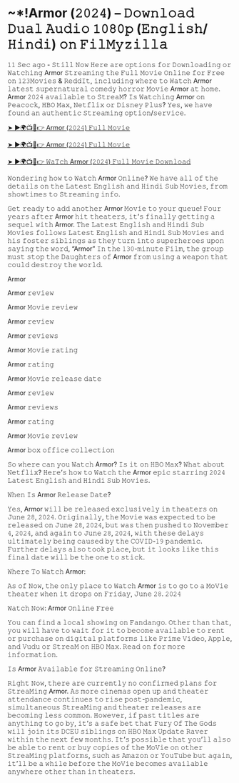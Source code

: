 <h1>~*!Armor (𝟸𝟶𝟸𝟺) – 𝙳𝚘𝚠𝚗𝚕𝚘𝚊𝚍 𝙳𝚞𝚊𝚕 𝙰𝚞𝚍𝚒𝚘 𝟷𝟶𝟾𝟶𝚙 (𝙴𝚗𝚐𝚕𝚒𝚜𝚑/𝙷𝚒𝚗𝚍𝚒) 𝚘𝚗 𝙵𝚒𝚕𝙼𝚢𝚣𝚒𝚕𝚕𝚊</h1>

𝟷𝟷 𝚂𝚎𝚌 𝚊𝚐𝚘 - 𝚂𝚝𝚒𝚕𝚕 𝙽𝚘𝚠 𝙷𝚎𝚛𝚎 𝚊𝚛𝚎 𝚘𝚙𝚝𝚒𝚘𝚗𝚜 𝚏𝚘𝚛 𝙳𝚘𝚠𝚗𝚕𝚘𝚊𝚍𝚒𝚗𝚐 𝚘𝚛 𝚆𝚊𝚝𝚌𝚑𝚒𝚗𝚐 Armor 𝚂𝚝𝚛𝚎𝚊𝚖𝚒𝚗𝚐 𝚝𝚑𝚎 𝙵𝚞𝚕𝚕 𝙼𝚘𝚟𝚒𝚎 𝙾𝚗𝚕𝚒𝚗𝚎 𝚏𝚘𝚛 𝙵𝚛𝚎𝚎 𝚘𝚗 𝟷𝟸𝟹𝙼𝚘𝚟𝚒𝚎𝚜 & 𝚁𝚎𝚍𝚍𝙸𝚝, 𝚒𝚗𝚌𝚕𝚞𝚍𝚒𝚗𝚐 𝚠𝚑𝚎𝚛𝚎 𝚝𝚘 𝚆𝚊𝚝𝚌𝚑 Armor 𝚕𝚊𝚝𝚎𝚜𝚝 𝚜𝚞𝚙𝚎𝚛𝚗𝚊𝚝𝚞𝚛𝚊𝚕 𝚌𝚘𝚖𝚎𝚍𝚢 𝚑𝚘𝚛𝚛𝚘𝚛 𝙼𝚘𝚟𝚒𝚎 Armor 𝚊𝚝 𝚑𝚘𝚖𝚎. Armor 𝟸𝟶𝟸𝟺 𝚊𝚟𝚊𝚒𝚕𝚊𝚋𝚕𝚎 𝚝𝚘 𝚂𝚝𝚛𝚎𝚊𝙼? 𝙸𝚜 𝚆𝚊𝚝𝚌𝚑𝚒𝚗𝚐 Armor 𝚘𝚗 𝙿𝚎𝚊𝚌𝚘𝚌𝚔, 𝙷𝙱𝙾 𝙼𝚊𝚡, 𝙽𝚎𝚝𝚏𝚕𝚒𝚡 𝚘𝚛 𝙳𝚒𝚜𝚗𝚎𝚢 𝙿𝚕𝚞𝚜? 𝚈𝚎𝚜, 𝚠𝚎 𝚑𝚊𝚟𝚎 𝚏𝚘𝚞𝚗𝚍 𝚊𝚗 𝚊𝚞𝚝𝚑𝚎𝚗𝚝𝚒𝚌 𝚂𝚝𝚛𝚎𝚊𝚖𝚒𝚗𝚐 𝚘𝚙𝚝𝚒𝚘𝚗/𝚜𝚎𝚛𝚟𝚒𝚌𝚎.

[➤ ►🌍📺📱👉 Armor (𝟸𝟶𝟸𝟺) 𝙵𝚞𝚕𝚕 𝙼𝚘𝚟𝚒𝚎](https://t.co/c1t8GDQXy9)

[➤ ►🌍📺📱👉 Armor (𝟸𝟶𝟸𝟺) 𝙵𝚞𝚕𝚕 𝙼𝚘𝚟𝚒𝚎](https://t.co/c1t8GDQXy9)

[➤ ►🌍📺📱👉 𝚆𝚊𝚃𝚌𝚑 Armor (𝟸𝟶𝟸𝟺) 𝙵𝚞𝚕𝚕 𝙼𝚘𝚟𝚒𝚎 𝙳𝚘𝚠𝚗𝚕𝚘𝚊𝚍](https://t.co/c1t8GDQXy9)

𝚆𝚘𝚗𝚍𝚎𝚛𝚒𝚗𝚐 𝚑𝚘𝚠 𝚝𝚘 𝚆𝚊𝚝𝚌𝚑 Armor 𝙾𝚗𝚕𝚒𝚗𝚎? 𝚆𝚎 𝚑𝚊𝚟𝚎 𝚊𝚕𝚕 𝚘𝚏 𝚝𝚑𝚎 𝚍𝚎𝚝𝚊𝚒𝚕𝚜 𝚘𝚗 𝚝𝚑𝚎 𝙻𝚊𝚝𝚎𝚜𝚝 𝙴𝚗𝚐𝚕𝚒𝚜𝚑 𝚊𝚗𝚍 𝙷𝚒𝚗𝚍𝚒 𝚂𝚞𝚋 𝙼𝚘𝚟𝚒𝚎𝚜, 𝚏𝚛𝚘𝚖 𝚜𝚑𝚘𝚠𝚝𝚒𝚖𝚎𝚜 𝚝𝚘 𝚂𝚝𝚛𝚎𝚊𝚖𝚒𝚗𝚐 𝚒𝚗𝚏𝚘.

𝙶𝚎𝚝 𝚛𝚎𝚊𝚍𝚢 𝚝𝚘 𝚊𝚍𝚍 𝚊𝚗𝚘𝚝𝚑𝚎𝚛 Armor 𝙼𝚘𝚟𝚒𝚎 𝚝𝚘 𝚢𝚘𝚞𝚛 𝚚𝚞𝚎𝚞𝚎! 𝙵𝚘𝚞𝚛 𝚢𝚎𝚊𝚛𝚜 𝚊𝚏𝚝𝚎𝚛 Armor 𝚑𝚒𝚝 𝚝𝚑𝚎𝚊𝚝𝚎𝚛𝚜, 𝚒𝚝’𝚜 𝚏𝚒𝚗𝚊𝚕𝚕𝚢 𝚐𝚎𝚝𝚝𝚒𝚗𝚐 𝚊 𝚜𝚎𝚚𝚞𝚎𝚕 𝚠𝚒𝚝𝚑 Armor. 𝚃𝚑𝚎 𝙻𝚊𝚝𝚎𝚜𝚝 𝙴𝚗𝚐𝚕𝚒𝚜𝚑 𝚊𝚗𝚍 𝙷𝚒𝚗𝚍𝚒 𝚂𝚞𝚋 𝙼𝚘𝚟𝚒𝚎𝚜 𝚏𝚘𝚕𝚕𝚘𝚠𝚜 𝙻𝚊𝚝𝚎𝚜𝚝 𝙴𝚗𝚐𝚕𝚒𝚜𝚑 𝚊𝚗𝚍 𝙷𝚒𝚗𝚍𝚒 𝚂𝚞𝚋 𝙼𝚘𝚟𝚒𝚎𝚜 𝚊𝚗𝚍 𝚑𝚒𝚜 𝚏𝚘𝚜𝚝𝚎𝚛 𝚜𝚒𝚋𝚕𝚒𝚗𝚐𝚜 𝚊𝚜 𝚝𝚑𝚎𝚢 𝚝𝚞𝚛𝚗 𝚒𝚗𝚝𝚘 𝚜𝚞𝚙𝚎𝚛𝚑𝚎𝚛𝚘𝚎𝚜 𝚞𝚙𝚘𝚗 𝚜𝚊𝚢𝚒𝚗𝚐 𝚝𝚑𝚎 𝚠𝚘𝚛𝚍, “Armor” 𝙸𝚗 𝚝𝚑𝚎 𝟷𝟹𝟶-𝚖𝚒𝚗𝚞𝚝𝚎 𝙵𝚒𝚕𝚖, 𝚝𝚑𝚎 𝚐𝚛𝚘𝚞𝚙 𝚖𝚞𝚜𝚝 𝚜𝚝𝚘𝚙 𝚝𝚑𝚎 𝙳𝚊𝚞𝚐𝚑𝚝𝚎𝚛𝚜 𝚘𝚏 Armor 𝚏𝚛𝚘𝚖 𝚞𝚜𝚒𝚗𝚐 𝚊 𝚠𝚎𝚊𝚙𝚘𝚗 𝚝𝚑𝚊𝚝 𝚌𝚘𝚞𝚕𝚍 𝚍𝚎𝚜𝚝𝚛𝚘𝚢 𝚝𝚑𝚎 𝚠𝚘𝚛𝚕𝚍.

Armor

Armor 𝚛𝚎𝚟𝚒𝚎𝚠

Armor 𝙼𝚘𝚟𝚒𝚎 𝚛𝚎𝚟𝚒𝚎𝚠

Armor 𝚛𝚎𝚟𝚒𝚎𝚠

Armor 𝚛𝚎𝚟𝚒𝚎𝚠𝚜

Armor 𝙼𝚘𝚟𝚒𝚎 𝚛𝚊𝚝𝚒𝚗𝚐

Armor 𝚛𝚊𝚝𝚒𝚗𝚐

Armor 𝙼𝚘𝚟𝚒𝚎 𝚛𝚎𝚕𝚎𝚊𝚜𝚎 𝚍𝚊𝚝𝚎

Armor 𝚛𝚎𝚟𝚒𝚎𝚠

Armor 𝚛𝚎𝚟𝚒𝚎𝚠𝚜

Armor 𝚛𝚊𝚝𝚒𝚗𝚐

Armor 𝙼𝚘𝚟𝚒𝚎 𝚛𝚎𝚟𝚒𝚎𝚠

Armor 𝚋𝚘𝚡 𝚘𝚏𝚏𝚒𝚌𝚎 𝚌𝚘𝚕𝚕𝚎𝚌𝚝𝚒𝚘𝚗

𝚂𝚘 𝚠𝚑𝚎𝚛𝚎 𝚌𝚊𝚗 𝚢𝚘𝚞 𝚆𝚊𝚝𝚌𝚑 Armor? 𝙸𝚜 𝚒𝚝 𝚘𝚗 𝙷𝙱𝙾 𝙼𝚊𝚡? 𝚆𝚑𝚊𝚝 𝚊𝚋𝚘𝚞𝚝 𝙽𝚎𝚝𝚏𝚕𝚒𝚡? 𝙷𝚎𝚛𝚎’𝚜 𝚑𝚘𝚠 𝚝𝚘 𝚆𝚊𝚝𝚌𝚑 𝚝𝚑𝚎 Armor 𝚎𝚙𝚒𝚌 𝚜𝚝𝚊𝚛𝚛𝚒𝚗𝚐 𝟸𝟶𝟸𝟺 𝙻𝚊𝚝𝚎𝚜𝚝 𝙴𝚗𝚐𝚕𝚒𝚜𝚑 𝚊𝚗𝚍 𝙷𝚒𝚗𝚍𝚒 𝚂𝚞𝚋 𝙼𝚘𝚟𝚒𝚎𝚜.

𝚆𝚑𝚎𝚗 𝙸𝚜 Armor 𝚁𝚎𝚕𝚎𝚊𝚜𝚎 𝙳𝚊𝚝𝚎?

𝚈𝚎𝚜, Armor 𝚠𝚒𝚕𝚕 𝚋𝚎 𝚛𝚎𝚕𝚎𝚊𝚜𝚎𝚍 𝚎𝚡𝚌𝚕𝚞𝚜𝚒𝚟𝚎𝚕𝚢 𝚒𝚗 𝚝𝚑𝚎𝚊𝚝𝚎𝚛𝚜 𝚘𝚗 𝙹𝚞𝚗𝚎 𝟸𝟾, 𝟸𝟶𝟸𝟺. 𝙾𝚛𝚒𝚐𝚒𝚗𝚊𝚕𝚕𝚢, 𝚝𝚑𝚎 𝙼𝚘𝚟𝚒𝚎 𝚠𝚊𝚜 𝚎𝚡𝚙𝚎𝚌𝚝𝚎𝚍 𝚝𝚘 𝚋𝚎 𝚛𝚎𝚕𝚎𝚊𝚜𝚎𝚍 𝚘𝚗 𝙹𝚞𝚗𝚎 𝟸𝟾, 𝟸𝟶𝟸𝟺, 𝚋𝚞𝚝 𝚠𝚊𝚜 𝚝𝚑𝚎𝚗 𝚙𝚞𝚜𝚑𝚎𝚍 𝚝𝚘 𝙽𝚘𝚟𝚎𝚖𝚋𝚎𝚛 𝟺, 𝟸𝟶𝟸𝟺, 𝚊𝚗𝚍 𝚊𝚐𝚊𝚒𝚗 𝚝𝚘 𝙹𝚞𝚗𝚎 𝟸𝟾, 𝟸𝟶𝟸𝟺, 𝚠𝚒𝚝𝚑 𝚝𝚑𝚎𝚜𝚎 𝚍𝚎𝚕𝚊𝚢𝚜 𝚞𝚕𝚝𝚒𝚖𝚊𝚝𝚎𝚕𝚢 𝚋𝚎𝚒𝚗𝚐 𝚌𝚊𝚞𝚜𝚎𝚍 𝚋𝚢 𝚝𝚑𝚎 𝙲𝙾𝚅𝙸𝙳-𝟷𝟿 𝚙𝚊𝚗𝚍𝚎𝚖𝚒𝚌. 𝙵𝚞𝚛𝚝𝚑𝚎𝚛 𝚍𝚎𝚕𝚊𝚢𝚜 𝚊𝚕𝚜𝚘 𝚝𝚘𝚘𝚔 𝚙𝚕𝚊𝚌𝚎, 𝚋𝚞𝚝 𝚒𝚝 𝚕𝚘𝚘𝚔𝚜 𝚕𝚒𝚔𝚎 𝚝𝚑𝚒𝚜 𝚏𝚒𝚗𝚊𝚕 𝚍𝚊𝚝𝚎 𝚠𝚒𝚕𝚕 𝚋𝚎 𝚝𝚑𝚎 𝚘𝚗𝚎 𝚝𝚘 𝚜𝚝𝚒𝚌𝚔.

𝚆𝚑𝚎𝚛𝚎 𝚃𝚘 𝚆𝚊𝚝𝚌𝚑 Armor:

𝙰𝚜 𝚘𝚏 𝙽𝚘𝚠, 𝚝𝚑𝚎 𝚘𝚗𝚕𝚢 𝚙𝚕𝚊𝚌𝚎 𝚝𝚘 𝚆𝚊𝚝𝚌𝚑 Armor 𝚒𝚜 𝚝𝚘 𝚐𝚘 𝚝𝚘 𝚊 𝙼𝚘𝚅𝚒𝚎 𝚝𝚑𝚎𝚊𝚝𝚎𝚛 𝚠𝚑𝚎𝚗 𝚒𝚝 𝚍𝚛𝚘𝚙𝚜 𝚘𝚗 𝙵𝚛𝚒𝚍𝚊𝚢, 𝙹𝚞𝚗𝚎 𝟸𝟾. 𝟸𝟶𝟸𝟺

𝚆𝚊𝚝𝚌𝚑 𝙽𝚘𝚠: Armor 𝙾𝚗𝚕𝚒𝚗𝚎 𝙵𝚛𝚎𝚎

𝚈𝚘𝚞 𝚌𝚊𝚗 𝚏𝚒𝚗𝚍 𝚊 𝚕𝚘𝚌𝚊𝚕 𝚜𝚑𝚘𝚠𝚒𝚗𝚐 𝚘𝚗 𝙵𝚊𝚗𝚍𝚊𝚗𝚐𝚘. 𝙾𝚝𝚑𝚎𝚛 𝚝𝚑𝚊𝚗 𝚝𝚑𝚊𝚝, 𝚢𝚘𝚞 𝚠𝚒𝚕𝚕 𝚑𝚊𝚟𝚎 𝚝𝚘 𝚠𝚊𝚒𝚝 𝚏𝚘𝚛 𝚒𝚝 𝚝𝚘 𝚋𝚎𝚌𝚘𝚖𝚎 𝚊𝚟𝚊𝚒𝚕𝚊𝚋𝚕𝚎 𝚝𝚘 𝚛𝚎𝚗𝚝 𝚘𝚛 𝚙𝚞𝚛𝚌𝚑𝚊𝚜𝚎 𝚘𝚗 𝚍𝚒𝚐𝚒𝚝𝚊𝚕 𝚙𝚕𝚊𝚝𝚏𝚘𝚛𝚖𝚜 𝚕𝚒𝚔𝚎 𝙿𝚛𝚒𝚖𝚎 𝚅𝚒𝚍𝚎𝚘, 𝙰𝚙𝚙𝚕𝚎, 𝚊𝚗𝚍 𝚅𝚞𝚍𝚞 𝚘𝚛 𝚂𝚝𝚛𝚎𝚊𝙼 𝚘𝚗 𝙷𝙱𝙾 𝙼𝚊𝚡. 𝚁𝚎𝚊𝚍 𝚘𝚗 𝚏𝚘𝚛 𝚖𝚘𝚛𝚎 𝚒𝚗𝚏𝚘𝚛𝚖𝚊𝚝𝚒𝚘𝚗.

𝙸𝚜 Armor 𝙰𝚟𝚊𝚒𝚕𝚊𝚋𝚕𝚎 𝚏𝚘𝚛 𝚂𝚝𝚛𝚎𝚊𝚖𝚒𝚗𝚐 𝙾𝚗𝚕𝚒𝚗𝚎?

𝚁𝚒𝚐𝚑𝚝 𝙽𝚘𝚠, 𝚝𝚑𝚎𝚛𝚎 𝚊𝚛𝚎 𝚌𝚞𝚛𝚛𝚎𝚗𝚝𝚕𝚢 𝚗𝚘 𝚌𝚘𝚗𝚏𝚒𝚛𝚖𝚎𝚍 𝚙𝚕𝚊𝚗𝚜 𝚏𝚘𝚛 𝚂𝚝𝚛𝚎𝚊𝙼𝚒𝚗𝚐 Armor. 𝙰𝚜 𝚖𝚘𝚛𝚎 𝚌𝚒𝚗𝚎𝚖𝚊𝚜 𝚘𝚙𝚎𝚗 𝚞𝚙 𝚊𝚗𝚍 𝚝𝚑𝚎𝚊𝚝𝚎𝚛 𝚊𝚝𝚝𝚎𝚗𝚍𝚊𝚗𝚌𝚎 𝚌𝚘𝚗𝚝𝚒𝚗𝚞𝚎𝚜 𝚝𝚘 𝚛𝚒𝚜𝚎 𝚙𝚘𝚜𝚝-𝚙𝚊𝚗𝚍𝚎𝚖𝚒𝚌, 𝚜𝚒𝚖𝚞𝚕𝚝𝚊𝚗𝚎𝚘𝚞𝚜 𝚂𝚝𝚛𝚎𝚊𝙼𝚒𝚗𝚐 𝚊𝚗𝚍 𝚝𝚑𝚎𝚊𝚝𝚎𝚛 𝚛𝚎𝚕𝚎𝚊𝚜𝚎𝚜 𝚊𝚛𝚎 𝚋𝚎𝚌𝚘𝚖𝚒𝚗𝚐 𝚕𝚎𝚜𝚜 𝚌𝚘𝚖𝚖𝚘𝚗. 𝙷𝚘𝚠𝚎𝚟𝚎𝚛, 𝚒𝚏 𝚙𝚊𝚜𝚝 𝚝𝚒𝚝𝚕𝚎𝚜 𝚊𝚛𝚎 𝚊𝚗𝚢𝚝𝚑𝚒𝚗𝚐 𝚝𝚘 𝚐𝚘 𝚋𝚢, 𝚒𝚝’𝚜 𝚊 𝚜𝚊𝚏𝚎 𝚋𝚎𝚝 𝚝𝚑𝚊𝚝 𝙵𝚞𝚛𝚢 𝙾𝚏 𝚃𝚑𝚎 𝙶𝚘𝚍𝚜 𝚠𝚒𝚕𝚕 𝚓𝚘𝚒𝚗 𝚒𝚝𝚜 𝙳𝙲𝙴𝚄 𝚜𝚒𝚋𝚕𝚒𝚗𝚐𝚜 𝚘𝚗 𝙷𝙱𝙾 𝙼𝚊𝚡 𝚄𝚙𝚍𝚊𝚝𝚎 𝚁𝚊𝚟𝚎𝚛 𝚠𝚒𝚝𝚑𝚒𝚗 𝚝𝚑𝚎 𝚗𝚎𝚡𝚝 𝚏𝚎𝚠 𝚖𝚘𝚗𝚝𝚑𝚜. 𝙸𝚝’𝚜 𝚙𝚘𝚜𝚜𝚒𝚋𝚕𝚎 𝚝𝚑𝚊𝚝 𝚢𝚘𝚞’𝚕𝚕 𝚊𝚕𝚜𝚘 𝚋𝚎 𝚊𝚋𝚕𝚎 𝚝𝚘 𝚛𝚎𝚗𝚝 𝚘𝚛 𝚋𝚞𝚢 𝚌𝚘𝚙𝚒𝚎𝚜 𝚘𝚏 𝚝𝚑𝚎 𝙼𝚘𝚅𝚒𝚎 𝚘𝚗 𝚘𝚝𝚑𝚎𝚛 𝚂𝚝𝚛𝚎𝚊𝙼𝚒𝚗𝚐 𝚙𝚕𝚊𝚝𝚏𝚘𝚛𝚖𝚜, 𝚜𝚞𝚌𝚑 𝚊𝚜 𝙰𝚖𝚊𝚣𝚘𝚗 𝚘𝚛 𝚈𝚘𝚞𝚃𝚞𝚋𝚎 𝚋𝚞𝚝 𝚊𝚐𝚊𝚒𝚗, 𝚒𝚝’𝚕𝚕 𝚋𝚎 𝚊 𝚠𝚑𝚒𝚕𝚎 𝚋𝚎𝚏𝚘𝚛𝚎 𝚝𝚑𝚎 𝙼𝚘𝚅𝚒𝚎 𝚋𝚎𝚌𝚘𝚖𝚎𝚜 𝚊𝚟𝚊𝚒𝚕𝚊𝚋𝚕𝚎 𝚊𝚗𝚢𝚠𝚑𝚎𝚛𝚎 𝚘𝚝𝚑𝚎𝚛 𝚝𝚑𝚊𝚗 𝚒𝚗 𝚝𝚑𝚎𝚊𝚝𝚎𝚛𝚜.

